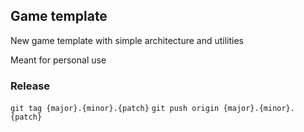 ## Game template
New game template with simple architecture and utilities

Meant for personal use

### Release
`git tag {major}.{minor}.{patch}`
`git push origin {major}.{minor}.{patch}`
